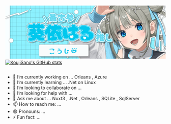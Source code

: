 [![Banner](./assets/haru.png)]()
[![KoujiSano's GitHub stats](https://github-readme-stats.vercel.app/api?username=KoujiSano)](https://github.com/anuraghazra/github-readme-stats)
## 

- 🔭 I’m currently working on ... Orleans , Azure
- 🌱 I’m currently learning ... .Net on Linux 
- 👯 I’m looking to collaborate on ... 
- 🤔 I’m looking for help with ...
- 💬 Ask me about ... Nuxt3 , .Net , Orleans , SQLite , SqlServer
- 📫 How to reach me: ...
- 😄 Pronouns: ...
- ⚡ Fun fact: ...

